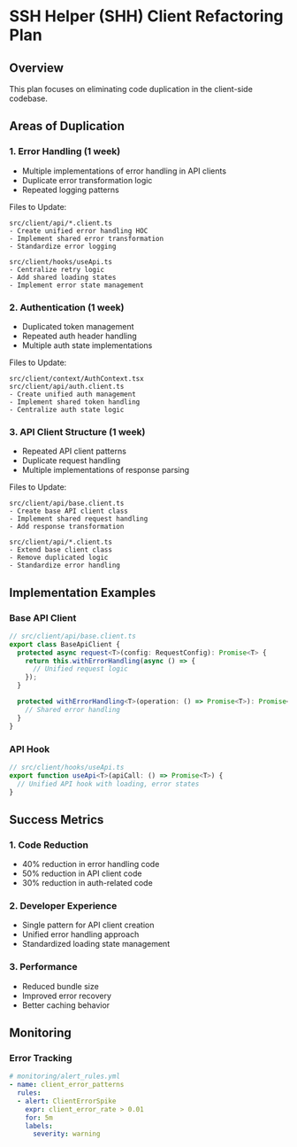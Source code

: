 # SSH Helper (SHH) Client Refactoring Plan

## Overview
This plan focuses on eliminating code duplication in the client-side codebase.

## Areas of Duplication

### 1. Error Handling (1 week)
- Multiple implementations of error handling in API clients
- Duplicate error transformation logic
- Repeated logging patterns

Files to Update:
```
src/client/api/*.client.ts
- Create unified error handling HOC
- Implement shared error transformation
- Standardize error logging

src/client/hooks/useApi.ts
- Centralize retry logic
- Add shared loading states
- Implement error state management
```

### 2. Authentication (1 week)
- Duplicated token management
- Repeated auth header handling
- Multiple auth state implementations

Files to Update:
```
src/client/context/AuthContext.tsx
src/client/api/auth.client.ts
- Create unified auth management
- Implement shared token handling
- Centralize auth state logic
```

### 3. API Client Structure (1 week)
- Repeated API client patterns
- Duplicate request handling
- Multiple implementations of response parsing

Files to Update:
```
src/client/api/base.client.ts
- Create base API client class
- Implement shared request handling
- Add response transformation

src/client/api/*.client.ts
- Extend base client class
- Remove duplicated logic
- Standardize error handling
```

## Implementation Examples

### Base API Client
```typescript
// src/client/api/base.client.ts
export class BaseApiClient {
  protected async request<T>(config: RequestConfig): Promise<T> {
    return this.withErrorHandling(async () => {
      // Unified request logic
    });
  }

  protected withErrorHandling<T>(operation: () => Promise<T>): Promise<T> {
    // Shared error handling
  }
}
```

### API Hook
```typescript
// src/client/hooks/useApi.ts
export function useApi<T>(apiCall: () => Promise<T>) {
  // Unified API hook with loading, error states
}
```

## Success Metrics

### 1. Code Reduction
- 40% reduction in error handling code
- 50% reduction in API client code
- 30% reduction in auth-related code

### 2. Developer Experience
- Single pattern for API client creation
- Unified error handling approach
- Standardized loading state management

### 3. Performance
- Reduced bundle size
- Improved error recovery
- Better caching behavior

## Monitoring

### Error Tracking
```yaml
# monitoring/alert_rules.yml
- name: client_error_patterns
  rules:
  - alert: ClientErrorSpike
    expr: client_error_rate > 0.01
    for: 5m
    labels:
      severity: warning
```
